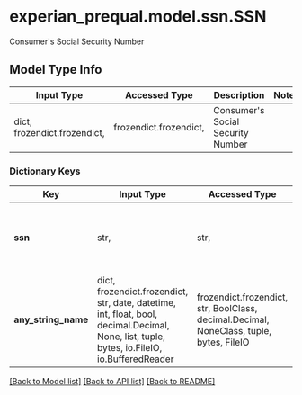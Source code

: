 # experian_prequal.model.ssn.SSN

Consumer's Social Security Number

## Model Type Info
Input Type | Accessed Type | Description | Notes
------------ | ------------- | ------------- | -------------
dict, frozendict.frozendict,  | frozendict.frozendict,  | Consumer&#x27;s Social Security Number | 

### Dictionary Keys
Key | Input Type | Accessed Type | Description | Notes
------------ | ------------- | ------------- | ------------- | -------------
**ssn** | str,  | str,  | Social Security Number 11 digits, or 9 digits, or last 4 digits | [optional] 
**any_string_name** | dict, frozendict.frozendict, str, date, datetime, int, float, bool, decimal.Decimal, None, list, tuple, bytes, io.FileIO, io.BufferedReader | frozendict.frozendict, str, BoolClass, decimal.Decimal, NoneClass, tuple, bytes, FileIO | any string name can be used but the value must be the correct type | [optional]

[[Back to Model list]](../../README.md#documentation-for-models) [[Back to API list]](../../README.md#documentation-for-api-endpoints) [[Back to README]](../../README.md)

